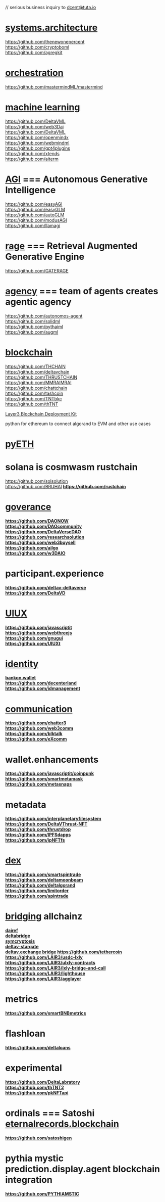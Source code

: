 // serious business inquiry to dcent@tuta.io
# <a href="https://github.com/bankonme">systems.architecture</a>
https://github.com/thenewonepercent<br />
https://github.com/cryptoboml<br />
https://github.com/agregkit<br />

# <a href="https://github.com/mastermindML">orchestration</a>
https://github.com/mastermindML/mastermind<br />

# <a href="Professor-Codephreak">machine learning</a>
https://github.com/DeltaVML<br />
https://github.com/web3Dai<br />
https://github.com/DeltaVML<br />
https://github.com/openmindx<br />
https://github.com/webmindml<br />
https://github.com/gpt4plugins<br />
https://github.com/xtends<br />
https://github.com/aiterm<br />

# <a href="https://github.com/easyGLM/ezAGI">AGI</a> === Autonomous Generative Intelligence
https://github.com/easyAGI<br />
https://github.com/easyGLM<br />
https://github.com/autoGLM<br />
https://github.com/modusAGI<br />
https://github.com/llamagi<br />

# <a href="https://rage.pythai.net">rage</a> === Retrieval Augmented Generative Engine
https://github.com/GATERAGE<br />

# <a href="https://gpt.pythai.net">agency</a> === team of agents creates agentic agency
https://github.com/autonomos-agent<br />
https://github.com/solidml<br />
https://github.com/pythaiml<br />
https://github.com/augml<br />

# <a href="https://tnt.exchange">blockchain</a>
https://github.com/THCHAIN<br />
https://github.com/deltavchain<br />
https://github.com/THRUSTCHAIN<br />
https://github.com/MMRAIMRAI<br />
https://github.com/chattchain<br />
https://github.com/tashcoin<br />
https://github.com/TNTbkc<br />
https://github.com/thTNT<br />

[Layer3 Blockchain Deployment Kit](https://github.com/LAIR3/BDK5)

python for ethereum to connect algorand to EVM and other use cases
# <a href="https://github.com/pyeth">pyETH</a>

# solana is cosmwasm rustchain
https://github.com/solsolution<br />
https://github.com/BRUHAI<b />
https://github.com/rustchain<br />

# <a href="https://chatgpt.com/g/g-OO5zCdfSA-daonow">goverance</a>
https://github.com/DAONOW<br />
https://github.com/DAOcommunity<br />
https://github.com/DeltaVerseDAO<br />
https://github.com/researchsolution<br />
https://github.com/web3buysell<br />
https://github.com/ailgo<br />
https://github.com/w3DAIO<br />

# participant.experience
https://github.com/deltav-deltaverse<br />
https://github.com/DeltaVD<br />

# <a href="https://github.com/gnugui">UIUX</a><br />
https://github.com/javascriptit<br />
https://github.com/webthreejs<br />
https://github.com/gnugui<br />
https://github.com/UIUXt<br />

# <a href="https://x.com/bankonwallet">identity</a>
<a href="https://github.com/bankonvault">bankon.wallet<br />
https://github.com/decenterland<br />
https://github.com/idmanagement<br />

# <a href="https://ud.me/bankon.wallet">communication</a>
https://github.com/chatter3<br />
https://github.com/web3comm<br />
https://github.com/blktalk<br />
https://github.com/eXcomm<br />

# wallet.enhancements
https://github.com/javascriptit/coinpunk<br />
https://github.com/smartmetamask<br />
https://github.com/metasnaps<br />


# metadata
https://github.com/interplanetaryfilesystem<br />
https://github.com/DeltaVThrust-NFT<br />
https://github.com/thrustdrop<br />
https://github.com/IPFSdapps<br />
https://github.com/ipNFTfs<br />

# <a href="https://deltav.exchange">dex</a>
https://github.com/smartspintrade<br />
https://github.com/deltamoonbeam<br />
https://github.com/deltalgorand<br />
https://github.com/limitorder<br />
https://github.com/spintrade<br />

# <a href="https://github.com/deltabridge">bridging</a> allchainz
<a href="https://github.com/dairef">dairef</a><br />
<a href="https://github.com/deltabridge">deltabridge</a><br />
<a href="https://github.com/symcryptosis">symcryptosis</a><br />
<a href="https://github.com/THRUSTDeltaV/DELTAVstargaterouter.sol">deltav-stargate<br />
<a href="https://deltav.exchange">deltav.exchange bridge</a>
https://github.com/tethercoin<br />
https://github.com/LAIR3/usdc-lxly<br />
https://github.com/LAIR3/ulxly-contracts<br />
https://github.com/LAIR3/lxly-bridge-and-call<br />
https://github.com/LAIR3/lighthouse<br />
https://github.com/LAIR3/agglayer<br  />

# metrics
https://github.com/smartBNBmetrics<br />

# flashloan
https://github.com/deltaloans<br />

# experimental
https://github.com/DeltaLabratory<br />
https://github.com/thTNT2<br />
https://github.com/pkNFTapi<br />

# ordinals === Satoshi <a href="https://ud.me/eternalrecords.blockchain">eternalrecords.blockchain</a>
https://github.com/satoshigen<br />

# pythia mystic prediction.display.agent blockchain integration
https://github.com/PYTHIAMSTIC<br />



